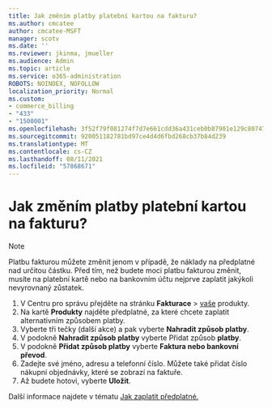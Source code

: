 ```yaml
---
title: Jak změním platby platební kartou na fakturu?
ms.author: cmcatee
author: cmcatee-MSFT
manager: scotv
ms.date: ''
ms.reviewer: jkinma, jmueller
ms.audience: Admin
ms.topic: article
ms.service: o365-administration
ROBOTS: NOINDEX, NOFOLLOW
localization_priority: Normal
ms.custom:
- commerce_billing
- "433"
- "1500001"
ms.openlocfilehash: 3f52f79f081274f7d7e661cdd36a431ceb0b87901e129c80747430a00d762d67
ms.sourcegitcommit: 920051182781bd97ce4d4d6fbd268cb37b84d239
ms.translationtype: MT
ms.contentlocale: cs-CZ
ms.lasthandoff: 08/11/2021
ms.locfileid: "57868671"
---
```

# <a name="how-do-i-change-from-credit-card-payments-to-invoice"></a>Jak změním platby platební kartou na fakturu?

> [!NOTE]
> Platbu fakturou můžete změnit jenom v případě, že náklady na předplatné nad určitou částku. Před tím, než budete moci platbu fakturou změnit, musíte na platební kartě nebo na bankovním účtu nejprve zaplatit jakýkoli nevyrovnaný zůstatek.

1. V Centru pro správu přejděte na stránku **Fakturace**  >  [vaše](https://go.microsoft.com/fwlink/p/?linkid=842054) produkty.
2. Na kartě **Produkty** najděte předplatné, za které chcete zaplatit alternativním způsobem platby.
3. Vyberte tři tečky (další akce) a pak vyberte **Nahradit způsob platby**.
4. V podokně **Nahradit způsob platby** vyberte Přidat způsob **platby**.
5. V podokně **Přidat způsob platby** vyberte **Faktura nebo bankovní převod**.
6. Zadejte své jméno, adresu a telefonní číslo. Můžete také přidat číslo nákupní objednávky, které se zobrazí na faktuře.
7. Až budete hotovi, vyberte **Uložit**.

Další informace najdete v tématu [Jak zaplatit předplatné.](https://docs.microsoft.com/microsoft-365/commerce/billing-and-payments/pay-for-your-subscription)